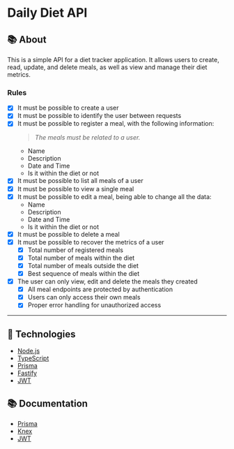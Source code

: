 # Daily Diet API

## 📚 About

This is a simple API for a diet tracker application. It allows users to create, read, update, and delete meals, as well as view and manage their diet metrics.

### Rules

- [x] It must be possible to create a user
- [x] It must be possible to identify the user between requests
- [x] It must be possible to register a meal, with the following information:
  > *The meals must be related to a user.*
  - Name
  - Description
  - Date and Time
  - Is it within the diet or not
- [x] It must be possible to list all meals of a user
- [x] It must be possible to view a single meal
- [x] It must be possible to edit a meal, being able to change all the data:
  - Name
  - Description
  - Date and Time
  - Is it within the diet or not
- [x] It must be possible to delete a meal
- [x] It must be possible to recover the metrics of a user
  - [x] Total number of registered meals
  - [x] Total number of meals within the diet
  - [x] Total number of meals outside the diet
  - [x] Best sequence of meals within the diet
- [x] The user can only view, edit and delete the meals they created
  - [x] All meal endpoints are protected by authentication
  - [x] Users can only access their own meals
  - [x] Proper error handling for unauthorized access

---

## 🚀 Technologies

- [Node.js](https://nodejs.org/en/)
- [TypeScript](https://www.typescriptlang.org/)
- [Prisma](https://www.prisma.io/)
- [Fastify](https://www.fastify.io/)
- [JWT](https://jwt.io/)

## 📚 Documentation

- [Prisma](https://www.prisma.io/docs)
- [Knex](https://knexjs.org/)
- [JWT](https://jwt.io/docs)
